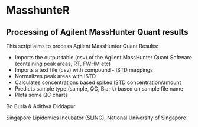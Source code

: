 # MasshunteR

Processing of Agilent MassHunter Quant results
--------------------------------------------------------

This script aims to process Agilent MassHunter Quant Results:
- Imports the output table (csv) of the Agilent MassHunter Quant Software  (containing peak areas, RT, FWHM etc)
- Imports a text file (csv) with compound - ISTD mappings
- Normalizes peak areas with ISTD  
- Calculates concentrations based spiked ISTD concentration/amount
- Predicts sample type (sample, QC, Blank) based on sample file name   
- Plots some QC charts
 
Bo Burla & Adithya Diddapur

Singapore Lipidomics Incubator (SLING), National University of Singapore

